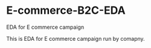 # E-commerce-B2C-EDA
EDA for E commerce campaign



This is EDA for E commerce campaign run by comapny. 
